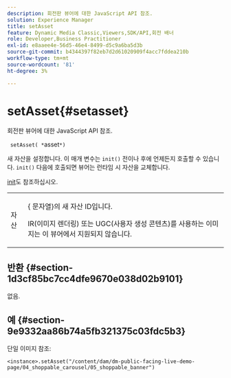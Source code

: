 ```yaml
---
description: 회전판 뷰어에 대한 JavaScript API 참조.
solution: Experience Manager
title: setAsset
feature: Dynamic Media Classic,Viewers,SDK/API,회전 배너
role: Developer,Business Practitioner
exl-id: e8aaee4e-56d5-46e4-8499-d5c9a6ba5d3b
source-git-commit: b4344397f82eb7d2d61020909f4acc7fddea210b
workflow-type: tm+mt
source-wordcount: '81'
ht-degree: 3%

---
```


# setAsset{#setasset}

회전판 뷰어에 대한 JavaScript API 참조.

` setAsset( *`asset`*)`

새 자산을 설정합니다. 이 매개 변수는 `init()` 전이나 후에 언제든지 호출할 수 있습니다. `init()` 다음에 호출되면 뷰어는 런타임 시 자산을 교체합니다.

[init](../../../c-html5-aem-asset-viewers/c-html5-aem-carousel/c-html5-aem-carousel-javascriptapiref/r-html5-aem-carousel-javascriptapiref-init.md#reference-aee94dd92a28410784f7a1792e28683b)도 참조하십시오.

<table id="table_896DFF34A68A403DB93A6D597461A573"> 
 <tbody> 
  <tr> 
   <td colname="col1"> <p> <span class="codeph"> <span class="varname"> 자산</span> </span> </p> </td> 
   <td colname="col2"> <p>{<span class="codeph"> 문자열</span>}의 새 자산 ID입니다. </p> <p>IR(이미지 렌더링) 또는 UGC(사용자 생성 콘텐츠)를 사용하는 이미지는 이 뷰어에서 지원되지 않습니다. </p> </td> 
  </tr> 
 </tbody> 
</table>

## 반환 {#section-1d3cf85bc7cc4dfe9670e038d02b9101}

없음.

## 예 {#section-9e9332aa86b74a5fb321375c03fdc5b3}

단일 이미지 참조:

```
<instance>.setAsset("/content/dam/dm-public-facing-live-demo-page/04_shoppable_carousel/05_shoppable_banner")
```
